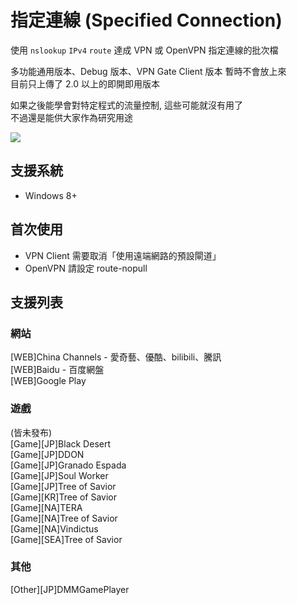 # 指定連線 (Specified Connection)

使用 `nslookup` `IPv4` `route` 達成 VPN 或 OpenVPN 指定連線的批次檔

多功能通用版本、Debug 版本、VPN Gate Client 版本 暫時不會放上來  
目前只上傳了 2.0 以上的即開即用版本  

如果之後能學會對特定程式的流量控制, 這些可能就沒有用了  
不過還是能供大家作為研究用途

![](https://i.imgur.com/o59B26M.png)

## 支援系統
* Windows 8+

## 首次使用
* VPN Client 需要取消「使用遠端網路的預設閘道」
* OpenVPN 請設定 route-nopull

## 支援列表
### 網站
[WEB]China Channels - 愛奇藝、優酷、bilibili、騰訊  
[WEB]Baidu - 百度網盤  
[WEB]Google Play

### 遊戲
(皆未發布)  
[Game][JP]Black Desert  
[Game][JP]DDON  
[Game][JP]Granado Espada  
[Game][JP]Soul Worker  
[Game][JP]Tree of Savior  
[Game][KR]Tree of Savior  
[Game][NA]TERA  
[Game][NA]Tree of Savior  
[Game][NA]Vindictus  
[Game][SEA]Tree of Savior  

### 其他
[Other][JP]DMMGamePlayer  
